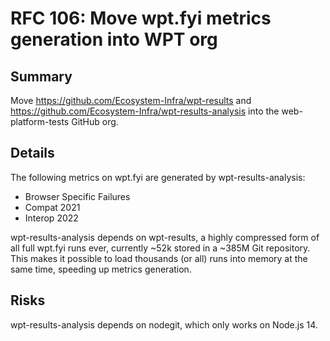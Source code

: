 # RFC 106: Move wpt.fyi metrics generation into WPT org

## Summary

Move https://github.com/Ecosystem-Infra/wpt-results and https://github.com/Ecosystem-Infra/wpt-results-analysis into the web-platform-tests GitHub org.

## Details

The following metrics on wpt.fyi are generated by wpt-results-analysis:

- Browser Specific Failures
- Compat 2021
- Interop 2022

wpt-results-analysis depends on wpt-results, a highly compressed form of all full wpt.fyi runs ever, currently ~52k stored in a ~385M Git repository. This makes it possible to load thousands (or all) runs into memory at the same time, speeding up metrics generation.

## Risks

wpt-results-analysis depends on nodegit, which only works on Node.js 14.
